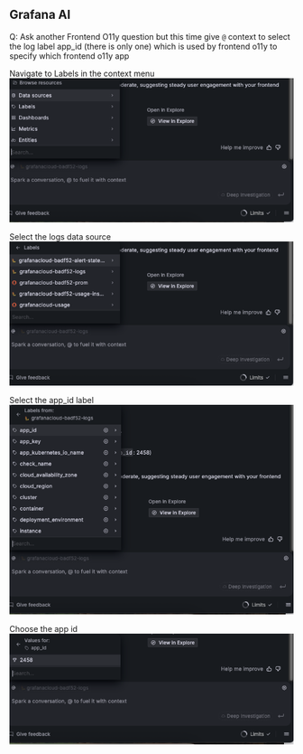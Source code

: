 ## Grafana AI
Q: Ask another Frontend O11y question but this time give `@` context to select the log label app_id (there is only one) which is used by frontend o11y to specify which frontend o11y app

Navigate to Labels in the context menu
![prompt](/images/breakout_3/1.4-grafana-assistant-1.png)

Select the logs data source
![findings](/images/breakout_3/1.4-grafana-assistant-2.png)

Select the app_id label
![answer](/images/breakout_3/1.4-grafana-assistant-3.png)

Choose the app id
![retry-findings](/images/breakout_3/1.4-grafana-assistant-5.png)

